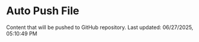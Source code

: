 # Auto Push File

Content that will be pushed to GitHub repository.
Last updated: 06/27/2025, 05:10:49 PM